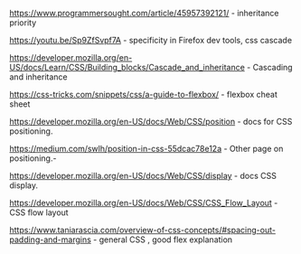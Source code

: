 https://www.programmersought.com/article/45957392121/ - inheritance priority

https://youtu.be/Sp9ZfSvpf7A - specificity in Firefox dev tools, css cascade

https://developer.mozilla.org/en-US/docs/Learn/CSS/Building_blocks/Cascade_and_inheritance - Cascading and inheritance

https://css-tricks.com/snippets/css/a-guide-to-flexbox/ - flexbox cheat sheet

https://developer.mozilla.org/en-US/docs/Web/CSS/position - docs for CSS positioning.

https://medium.com/swlh/position-in-css-55dcac78e12a - Other page on positioning.-

https://developer.mozilla.org/en-US/docs/Web/CSS/display - docs CSS display.

https://developer.mozilla.org/en-US/docs/Web/CSS/CSS_Flow_Layout - CSS flow layout

https://www.taniarascia.com/overview-of-css-concepts/#spacing-out-padding-and-margins - general CSS , good flex explanation
